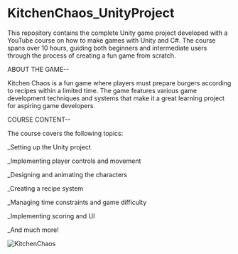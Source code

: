 # KitchenChaos_UnityProject
This repository contains the complete Unity game project developed with a YouTube course on how to make games with Unity and C#. The course spans over 10 hours, guiding both beginners and intermediate users through the process of creating a fun game from scratch.

ABOUT THE GAME--

Kitchen Chaos is a fun game where players must prepare burgers according to recipes within a limited time. The game features various game development techniques and systems that make it a great learning project for aspiring game developers.

COURSE CONTENT--

The course covers the following topics:

_Setting up the Unity project

_Implementing player controls and movement

_Designing and animating the characters

_Creating a recipe system

_Managing time constraints and game difficulty

_Implementing scoring and UI

_And much more!


![KitchenChaos](https://github.com/enesisaoglu/KitchenChaos_UnityProject/assets/109024859/3657cfe8-6614-4e0a-a98f-005cc6da1a37)
